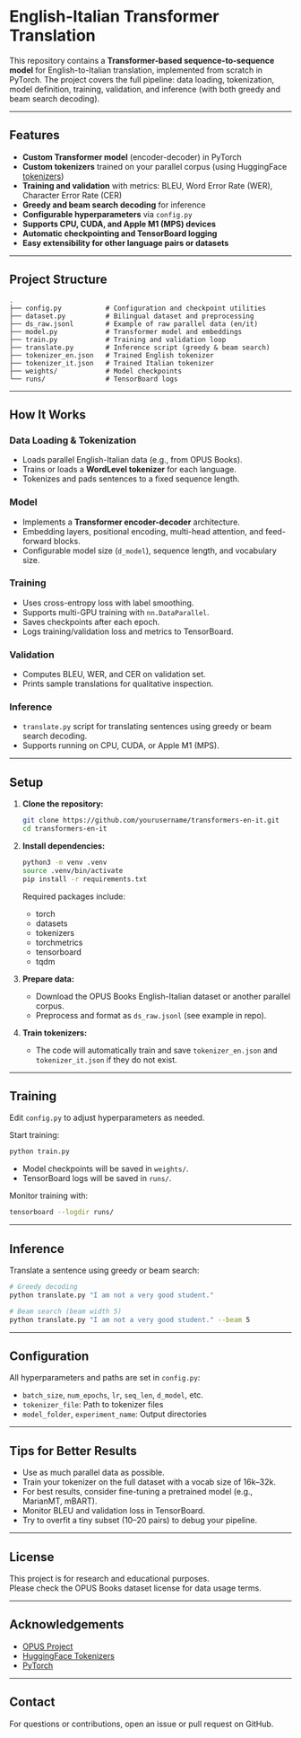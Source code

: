 # English-Italian Transformer Translation

This repository contains a **Transformer-based sequence-to-sequence model** for English-to-Italian translation, implemented from scratch in PyTorch. The project covers the full pipeline: data loading, tokenization, model definition, training, validation, and inference (with both greedy and beam search decoding).

---

## Features

- **Custom Transformer model** (encoder-decoder) in PyTorch
- **Custom tokenizers** trained on your parallel corpus (using HuggingFace [tokenizers](https://github.com/huggingface/tokenizers))
- **Training and validation** with metrics: BLEU, Word Error Rate (WER), Character Error Rate (CER)
- **Greedy and beam search decoding** for inference
- **Configurable hyperparameters** via `config.py`
- **Supports CPU, CUDA, and Apple M1 (MPS) devices**
- **Automatic checkpointing and TensorBoard logging**
- **Easy extensibility for other language pairs or datasets**

---

## Project Structure

```
.
├── config.py           # Configuration and checkpoint utilities
├── dataset.py          # Bilingual dataset and preprocessing
├── ds_raw.jsonl        # Example of raw parallel data (en/it)
├── model.py            # Transformer model and embeddings
├── train.py            # Training and validation loop
├── translate.py        # Inference script (greedy & beam search)
├── tokenizer_en.json   # Trained English tokenizer
├── tokenizer_it.json   # Trained Italian tokenizer
├── weights/            # Model checkpoints
└── runs/               # TensorBoard logs
```

---

## How It Works

### Data Loading & Tokenization

- Loads parallel English-Italian data (e.g., from OPUS Books).
- Trains or loads a **WordLevel tokenizer** for each language.
- Tokenizes and pads sentences to a fixed sequence length.

### Model

- Implements a **Transformer encoder-decoder** architecture.
- Embedding layers, positional encoding, multi-head attention, and feed-forward blocks.
- Configurable model size (`d_model`), sequence length, and vocabulary size.

### Training

- Uses cross-entropy loss with label smoothing.
- Supports multi-GPU training with `nn.DataParallel`.
- Saves checkpoints after each epoch.
- Logs training/validation loss and metrics to TensorBoard.

### Validation

- Computes BLEU, WER, and CER on validation set.
- Prints sample translations for qualitative inspection.

### Inference

- `translate.py` script for translating sentences using greedy or beam search decoding.
- Supports running on CPU, CUDA, or Apple M1 (MPS).

---

## Setup

1. **Clone the repository:**
    ```bash
    git clone https://github.com/yourusername/transformers-en-it.git
    cd transformers-en-it
    ```

2. **Install dependencies:**
    ```bash
    python3 -m venv .venv
    source .venv/bin/activate
    pip install -r requirements.txt
    ```
    Required packages include:
    - torch
    - datasets
    - tokenizers
    - torchmetrics
    - tensorboard
    - tqdm

3. **Prepare data:**
    - Download the OPUS Books English-Italian dataset or another parallel corpus.
    - Preprocess and format as `ds_raw.jsonl` (see example in repo).

4. **Train tokenizers:**
    - The code will automatically train and save `tokenizer_en.json` and `tokenizer_it.json` if they do not exist.

---

## Training

Edit `config.py` to adjust hyperparameters as needed.

Start training:
```bash
python train.py
```
- Model checkpoints will be saved in `weights/`.
- TensorBoard logs will be saved in `runs/`.

Monitor training with:
```bash
tensorboard --logdir runs/
```

---

## Inference

Translate a sentence using greedy or beam search:
```bash
# Greedy decoding
python translate.py "I am not a very good student."

# Beam search (beam width 5)
python translate.py "I am not a very good student." --beam 5
```

---

## Configuration

All hyperparameters and paths are set in `config.py`:
- `batch_size`, `num_epochs`, `lr`, `seq_len`, `d_model`, etc.
- `tokenizer_file`: Path to tokenizer files
- `model_folder`, `experiment_name`: Output directories

---

## Tips for Better Results

- Use as much parallel data as possible.
- Train your tokenizer on the full dataset with a vocab size of 16k–32k.
- For best results, consider fine-tuning a pretrained model (e.g., MarianMT, mBART).
- Monitor BLEU and validation loss in TensorBoard.
- Try to overfit a tiny subset (10–20 pairs) to debug your pipeline.

---

## License

This project is for research and educational purposes.  
Please check the OPUS Books dataset license for data usage terms.

---

## Acknowledgements

- [OPUS Project](https://opus.nlpl.eu/)
- [HuggingFace Tokenizers](https://github.com/huggingface/tokenizers)
- [PyTorch](https://pytorch.org/)

---

## Contact

For questions or contributions, open an issue or pull request on GitHub.


